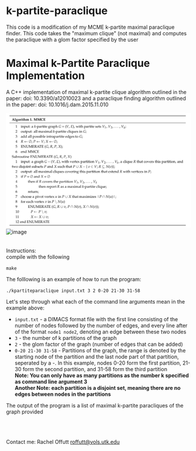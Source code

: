 # k-partite-paraclique
This code is a modification of my MCME k-partite maximal paraclique finder. This code takes the "maximum clique" (not maximal) and computes the paraclique with a glom factor specified by the user


# Maximal k-Partite Paraclique Implementation
A C++ implementation of maximal k-partite clique algorithm outlined in the paper:  doi: 10.3390/a12010023 and a paraclique finding algorithm outlined in the paper: doi: 10.1016/j.dam.2015.11.010

![image](https://github.com/indietechjuliet/maximal-k-partite-cliques/blob/main/mmce_algorithm.png)
![image](https://github.com/indietechjuliet/maximal-k-partite-paraclique/blob/main/paraclique_algorithm.png)
<br /><br /><br />
Instructions: <br />
compile with the following <br />
```
make
```
The folllowing is an example of how to run the program:
```
./kpartiteparaclique input.txt 3 2 0-20 21-30 31-58
```
Let's step through what each of the command line arguments mean in the example above:
* `input.txt` - a DIMACS format file with the first line consisting of the number of nodes followed by the number of edges, and every line after of the format `node1 node2`, denoting an edge between these two nodes <br />
* `3` - the number of k partitions of the graph <br />
* `2` - the glom factor of the graph (number of edges that can be added) <br />
* `0-20 21-30 31-58` - Partitions of the graph, the range is denoted by the starting node of the partition and the last node part of that partition, seperated by a -. In this example, nodes 0-20 form the first partition, 21-30 form the second partition, and 31-58 form the third partition <br />
**Note: You can only have as many partitions as the number k specified as command line argument 3** <br />
**Another Note: each partition is a disjoint set, meaning there are no edges between nodes in the partitions** <br />

The output of the program is a list of maximal k-partite paracliques of the graph provided


<br /> <br /> <br />
Contact me:
Rachel Offutt
roffutt@vols.utk.edu

